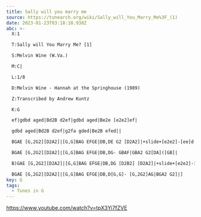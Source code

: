 ```yaml
---
title: Sally will you marry me
source: https://tunearch.org/wiki/Sally_will_You_Marry_Me%3F_(1)
date: 2023-01-23T03:18:18.938Z
abc: >-
  X:1

  T:Sally will You Marry Me? [1]

  S:Melvin Wine (W.Va.)

  M:C|

  L:1/8

  D:Melvin Wine - Hannah at the Springhouse (1989)

  Z:Transcribed by Andrew Kuntz

  K:G

  ef|gdbd aged|Bd2B d2ef|gdbd aged|Be2e [e2e2]ef|

  gdbd aged|Bd2B d2ef|g2fa gded|Be2B efed||

  BGAE [G,2G2][D2A2]|[G,G]BAG EFGE|DB,DE G2 [D2A2]|+slide+[e2e2]-[ee]d efed|

  BGAE [G,2G2][D2A2]|[G,G]BAG EFGE|DB,DG- GBAF|GBA2 G2[DA]([GB]|

  B)GAE [G,2G2][D2A2]|[G,G]BAG EFGE|DB,DG [D2B2] [D2A2]|+slide+[e2e2]-[ee]d efed|

  BGAE [G,2G2][D2A2]|[G,G]BAG EFGE|DB,D[G,G]- [G,2G2]AG|BGA2 G2]|] 
key: G
tags:
  - Tunes in G
---
```

https://www.youtube.com/watch?v=tpX3Yi7fZVE